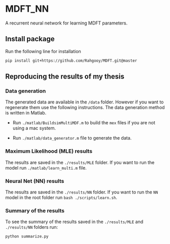 # MDFT_NN

A recurrent neural network for learning MDFT parameters.

## Install package

Run the following line for installation

```bash
pip install git+https://github.com/Rahgooy/MDFT.git@master
```

## Reproducing the results of my thesis

### Data generation

The generated data are available in the `/data` folder. However if you want to regenerate them use the following instructions. The data generation method is written in Matlab.

- Run `./matlab/BuildsimMultiMDF.m` to build the `mex` files if you are not using a mac system.

- Run `./matlab/data_generator.m` file to generate the data.

### Maximum Likelihood (MLE) results

The results are saved in the `./results/MLE` folder.
If you want to run the model run `./matlab/learn_multi.m` file.

### Neural Net (NN) results

The results are saved in the `./results/NN` folder.
If you want to run the `NN` model in the root folder run `bash ./scripts/learn.sh`.

### Summary of the results

To see the summary of the results saved in the `./results/MLE` and `./results/NN` folders run:

```bash
python summarize.py
```
